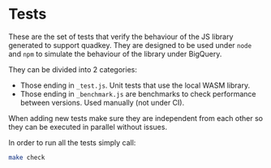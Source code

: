 # Tests

These are the set of tests that verify the behaviour of the JS library generated to support quadkey. They are designed to be used under `node` and `npm` to simulate the behaviour of the library under BigQuery.

They can be divided into 2 categories:

  * Those ending in `_test.js`. Unit tests that use the local WASM library.
  * Those ending in `_benchmark.js` are benchmarks to check performance between versions. Used manually (not under CI).

When adding new tests make sure they are independent from each other so they can be executed in parallel without issues.

  In order to run all the tests simply call:
 
```bash
make check
```